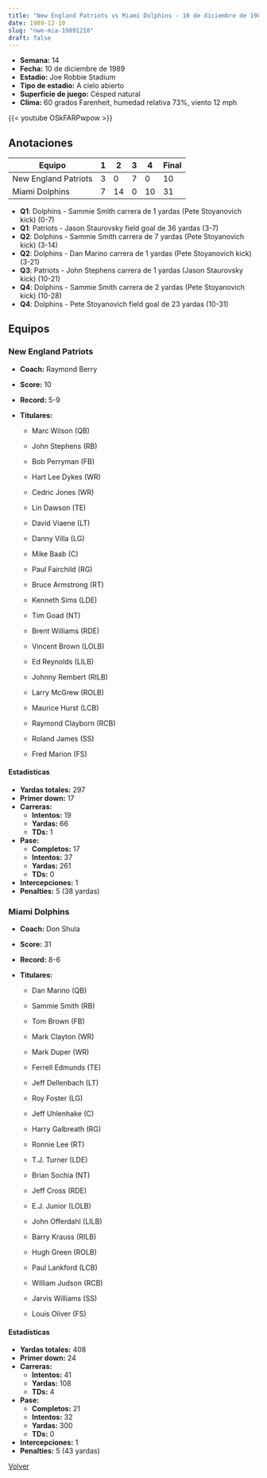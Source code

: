 ```yaml
---
title: "New England Patriots vs Miami Dolphins - 10 de diciembre de 1989"
date: 1989-12-10
slug: "nwe-mia-19891210"
draft: false
---
```


- **Semana:** 14
- **Fecha:** 10 de diciembre de 1989
- **Estadio:** Joe Robbie Stadium
- **Tipo de estadio:** A cielo abierto
- **Superficie de juego:** Césped natural
- **Clima:** 60 grados Farenheit, humedad relativa 73%, viento 12 mph


{{< youtube OSkFARPwpow >}}


## Anotaciones
| Equipo | 1 | 2 | 3 | 4 | Final |
|--------|---|---|---|---|-------|
| New England Patriots  | 3 | 0 | 7 | 0  | 10 |
| Miami Dolphins  | 7 | 14 | 0 | 10  | 31 |
- **Q1**: Dolphins - Sammie Smith carrera de 1 yardas (Pete Stoyanovich kick) (0-7)
- **Q1**: Patriots - Jason Staurovsky field goal de 36 yardas (3-7)
- **Q2**: Dolphins - Sammie Smith carrera de 7 yardas (Pete Stoyanovich kick) (3-14)
- **Q2**: Dolphins - Dan Marino carrera de 1 yardas (Pete Stoyanovich kick) (3-21)
- **Q3**: Patriots - John Stephens carrera de 1 yardas (Jason Staurovsky kick) (10-21)
- **Q4**: Dolphins - Sammie Smith carrera de 2 yardas (Pete Stoyanovich kick) (10-28)
- **Q4**: Dolphins - Pete Stoyanovich field goal de 23 yardas (10-31)


## Equipos


### New England Patriots
* **Coach:** Raymond Berry
* **Score:** 10
* **Record:** 5-9
* **Titulares:** 

  * Marc Wilson (QB) 

  * John Stephens (RB) 

  * Bob Perryman (FB) 

  * Hart Lee Dykes (WR) 

  * Cedric Jones (WR) 

  * Lin Dawson (TE) 

  * David Viaene (LT) 

  * Danny Villa (LG) 

  * Mike Baab (C) 

  * Paul Fairchild (RG) 

  * Bruce Armstrong (RT) 

  * Kenneth Sims (LDE) 

  * Tim Goad (NT) 

  * Brent Williams (RDE) 

  * Vincent Brown (LOLB) 

  * Ed Reynolds (LILB) 

  * Johnny Rembert (RILB) 

  * Larry McGrew (ROLB) 

  * Maurice Hurst (LCB) 

  * Raymond Clayborn (RCB) 

  * Roland James (SS) 

  * Fred Marion (FS) 

#### Estadísticas
* **Yardas totales:** 297
* **Primer down:** 17
* **Carreras:**
  * **Intentos:** 19
  * **Yardas:** 66
  * **TDs:** 1
* **Pase:**
  * **Completos:** 17
  * **Intentos:** 37
  * **Yardas:** 261
  * **TDs:** 0
* **Intercepciones:** 1
* **Penalties:** 5 (38 yardas)

### Miami Dolphins
* **Coach:** Don Shula
* **Score:** 31
* **Record:** 8-6
* **Titulares:** 

  * Dan Marino (QB) 

  * Sammie Smith (RB) 

  * Tom Brown (FB) 

  * Mark Clayton (WR) 

  * Mark Duper (WR) 

  * Ferrell Edmunds (TE) 

  * Jeff Dellenbach (LT) 

  * Roy Foster (LG) 

  * Jeff Uhlenhake (C) 

  * Harry Galbreath (RG) 

  * Ronnie Lee (RT) 

  * T.J. Turner (LDE) 

  * Brian Sochia (NT) 

  * Jeff Cross (RDE) 

  * E.J. Junior (LOLB) 

  * John Offerdahl (LILB) 

  * Barry Krauss (RILB) 

  * Hugh Green (ROLB) 

  * Paul Lankford (LCB) 

  * William Judson (RCB) 

  * Jarvis Williams (SS) 

  * Louis Oliver (FS) 

#### Estadísticas
* **Yardas totales:** 408
* **Primer down:** 24
* **Carreras:**
  * **Intentos:** 41
  * **Yardas:** 108
  * **TDs:** 4
* **Pase:**
  * **Completos:** 21
  * **Intentos:** 32
  * **Yardas:** 300
  * **TDs:** 0
* **Intercepciones:** 1
* **Penalties:** 5 (43 yardas)


[Volver](/historia/1989)
